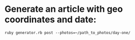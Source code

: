 # Generate an article with geo coordinates and date:

```
ruby generator.rb post --photos=~/path_to_photos/day-one/
```
